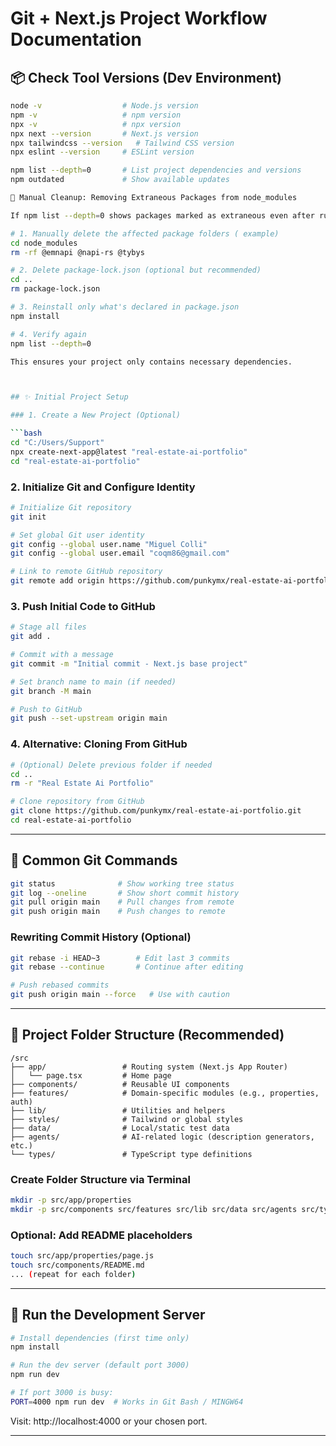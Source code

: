 # Git + Next.js Project Workflow Documentation
## 📦 Check Tool Versions (Dev Environment)

```bash
node -v                  # Node.js version
npm -v                   # npm version
npx -v                   # npx version
npx next --version       # Next.js version
npx tailwindcss --version   # Tailwind CSS version
npx eslint --version     # ESLint version

npm list --depth=0       # List project dependencies and versions
npm outdated             # Show available updates

🧼 Manual Cleanup: Removing Extraneous Packages from node_modules

If npm list --depth=0 shows packages marked as extraneous even after running npm uninstall, follow these steps:

# 1. Manually delete the affected package folders ( example)
cd node_modules
rm -rf @emnapi @napi-rs @tybys

# 2. Delete package-lock.json (optional but recommended)
cd ..
rm package-lock.json

# 3. Reinstall only what's declared in package.json
npm install

# 4. Verify again
npm list --depth=0

This ensures your project only contains necessary dependencies.



## ✨ Initial Project Setup

### 1. Create a New Project (Optional)

```bash
cd "C:/Users/Support"
npx create-next-app@latest "real-estate-ai-portfolio"
cd "real-estate-ai-portfolio"
```

### 2. Initialize Git and Configure Identity

```bash
# Initialize Git repository
git init

# Set global Git user identity
git config --global user.name "Miguel Colli"
git config --global user.email "coqm86@gmail.com"

# Link to remote GitHub repository
git remote add origin https://github.com/punkymx/real-estate-ai-portfolio.git
```

### 3. Push Initial Code to GitHub

```bash
# Stage all files
git add .

# Commit with a message
git commit -m "Initial commit - Next.js base project"

# Set branch name to main (if needed)
git branch -M main

# Push to GitHub
git push --set-upstream origin main
```

### 4. Alternative: Cloning From GitHub

```bash
# (Optional) Delete previous folder if needed
cd ..
rm -r "Real Estate Ai Portfolio"

# Clone repository from GitHub
git clone https://github.com/punkymx/real-estate-ai-portfolio.git
cd real-estate-ai-portfolio
```

---

## 🔧 Common Git Commands

```bash
git status              # Show working tree status
git log --oneline       # Show short commit history
git pull origin main    # Pull changes from remote
git push origin main    # Push changes to remote
```

### Rewriting Commit History (Optional)

```bash
git rebase -i HEAD~3        # Edit last 3 commits
git rebase --continue       # Continue after editing

# Push rebased commits
git push origin main --force   # Use with caution
```

---

## 📁 Project Folder Structure (Recommended)

```plaintext
/src
├── app/                 # Routing system (Next.js App Router)
│   └── page.tsx         # Home page
├── components/          # Reusable UI components
├── features/            # Domain-specific modules (e.g., properties, auth)
├── lib/                 # Utilities and helpers
├── styles/              # Tailwind or global styles
├── data/                # Local/static test data
├── agents/              # AI-related logic (description generators, etc.)
└── types/               # TypeScript type definitions
```

### Create Folder Structure via Terminal

```bash
mkdir -p src/app/properties
mkdir -p src/components src/features src/lib src/data src/agents src/types src/styles
```

### Optional: Add README placeholders

```bash
touch src/app/properties/page.js
touch src/components/README.md
... (repeat for each folder)
```

---

## 🚀 Run the Development Server

```bash
# Install dependencies (first time only)
npm install

# Run the dev server (default port 3000)
npm run dev

# If port 3000 is busy:
PORT=4000 npm run dev  # Works in Git Bash / MINGW64
```

Visit: http\://localhost:4000 or your chosen port.

---



